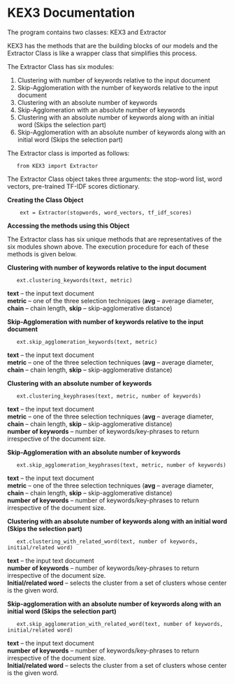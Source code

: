 
# KEX3 Documentation

The program contains two classes: KEX3 and Extractor

KEX3 has the methods that are the building blocks of our models and the Extractor Class is like a wrapper class that simplifies this process.

The Extractor Class has six modules:

1. Clustering with number of keywords relative to the input document
2. Skip-Agglomeration with the number of keywords relative to the input document
3. Clustering with an absolute number of keywords
4. Skip-Agglomeration with an absolute number of keywords
5. Clustering with an absolute number of keywords along with an initial word (Skips the selection part)
6. Skip-Agglomeration with an absolute number of keywords along with an initial word (Skips the selection part)

The Extractor class is imported as follows:

       from KEX3 import Extractor

The Extractor Class object takes three arguments: the stop-word list, word vectors, pre-trained TF-IDF scores dictionary.

**Creating the Class Object**

        ext = Extractor(stopwords, word_vectors, tf_idf_scores)

**Accessing the methods using this Object**

The Extractor class has six unique methods that are representatives of the six modules shown above. The execution procedure for each of these methods is given below.

**Clustering with number of keywords relative to the input document**

       ext.clustering_keywords(text, metric)

 **text** – the input text document</br>
 **metric** – one of the three selection techniques (<b>avg</b> – average diameter, <b>chain</b> – chain length, <b>skip</b> – skip-agglomerative distance)

**Skip-Agglomeration with number of keywords relative to the input document**

       ext.skip_agglomeration_keywords(text, metric)

 **text** – the input text document</br>
 **metric** – one of the three selection techniques (<b>avg</b> – average diameter, <b>chain</b> – chain length, <b>skip</b> – skip-agglomerative distance)

**Clustering with an absolute number of keywords**

       ext.clustering_keyphrases(text, metric, number of keywords)

**text** – the input text document</br> 
**metric** – one of the three selection techniques (<b>avg</b> – average diameter, <b>chain</b> – chain length, <b>skip</b> – skip-agglomerative distance)</br>
**number of keywords** – number of keywords/key-phrases to return irrespective of the document size. 

**Skip-Agglomeration with an absolute number of keywords**

       ext.skip_agglomeration_keyphrases(text, metric, number of keywords)

**text** – the input text document</br>
**metric** – one of the three selection techniques (<b>avg</b> – average diameter, <b>chain</b> – chain length, <b>skip</b> – skip-agglomerative distance)</br>
**number of keywords** – number of keywords/key-phrases to return irrespective of the document size.

**Clustering with an absolute number of keywords along with an initial word (Skips the selection part)**

       ext.clustering_with_related_word(text, number of keywords, initial/related word)

**text** – the input text document <br>
**number of keywords** – number of keywords/key-phrases to return irrespective of the document size.                           
**Initial/related word** – selects the cluster from a set of clusters whose center is the given word.

**Skip-agglomeration with an absolute number of keywords along with an initial word (Skips the selection part)**

       ext.skip_agglomeration_with_related_word(text, number of keywords, initial/related word)


**text** – the input text document <br>
**number of keywords** – number of keywords/key-phrases to return irrespective of the document size.                           
**Initial/related word** – selects the cluster from a set of clusters whose center is the given word.

